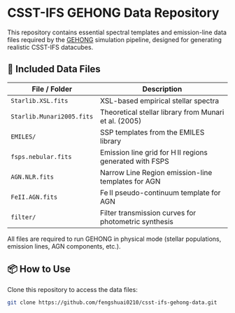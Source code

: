 # CSST-IFS GEHONG Data Repository

This repository contains essential spectral templates and emission-line data files required by the [GEHONG](https://github.com/fengshuai0210/csst-ifs-gehong) simulation pipeline, designed for generating realistic CSST-IFS datacubes.

## 📁 Included Data Files

| File / Folder                     | Description                                                                 |
|----------------------------------|-----------------------------------------------------------------------------|
| `Starlib.XSL.fits`               | XSL-based empirical stellar spectra                                         |
| `Starlib.Munari2005.fits`        | Theoretical stellar library from Munari et al. (2005)                       |
| `EMILES/`                        | SSP templates from the EMILES library                                      |
| `fsps.nebular.fits`              | Emission line grid for H II regions generated with FSPS                    |
| `AGN.NLR.fits`                   | Narrow Line Region emission-line templates for AGN                         |
| `FeII.AGN.fits`                  | Fe II pseudo-continuum template for AGN                                    |
| `filter/`                        | Filter transmission curves for photometric synthesis                       |

All files are required to run GEHONG in physical mode (stellar populations, emission lines, AGN components, etc.).

## 📦 How to Use

Clone this repository to access the data files:

```bash
git clone https://github.com/fengshuai0210/csst-ifs-gehong-data.git

